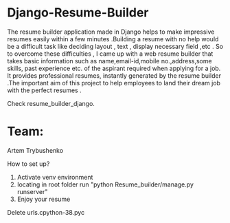 # Django-Resume-Builder
The resume builder application made in Django helps to make impressive resumes easily within a few minutes .Building a resume with no help would be a difficult task like deciding layout , text , display necessary field ,etc . So to overcome these difficulties , I came up with a web resume builder that takes basic information such as name,email-id,mobile no.,address,some skills, past experience etc. of the aspirant required when applying for a job. It provides professional resumes, instantly generated by the resume builder .The important aim of this project to help employees to land their dream job with the perfect resumes .

Check resume_builder_django.
# Team:
Artem Trybushenko

How to set up?
1) Activate venv environment
2) locating in root folder run "python Resume_builder/manage.py runserver"
3) Enjoy your resume

Delete urls.cpython-38.pyc

